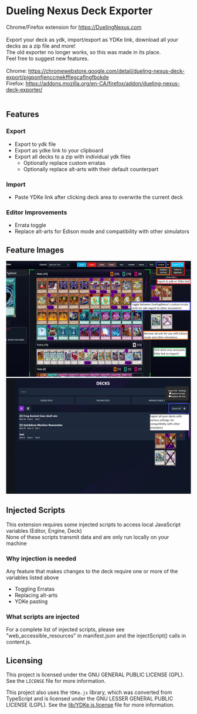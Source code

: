 # Dueling Nexus Deck Exporter
Chrome/Firefox extension for https://DuelingNexus.com<br /><br />
Export your deck as ydk, import/export as YDKe link, download all your decks as a zip file and more!<br />The old exporter no longer works, so this was made in its place.<br />
Feel free to suggest new features.<br /><br />
Chrome: https://chromewebstore.google.com/detail/dueling-nexus-deck-export/pjgponfjenccmekfflegcaflngfbokde<br />
Firefox: https://addons.mozilla.org/en-CA/firefox/addon/dueling-nexus-deck-exporter/<br /><br />

## Features

### Export
* Export to ydk file
* Export as ydke link to your clipboard
* Export all decks to a zip with individual ydk files
  * Optionally replace custom erratas
  * Optionally replace alt-arts with their default counterpart

### Import
* Paste YDKe link after clicking deck area to overwrite the current deck

### Editor Improvements
* Errata toggle
* Replace alt-arts for Edison mode and compatibility with other simulators

## Feature Images
![DeckEditFeatures](images/deck_edit_features.png)
![DeckListFeatures](images/deck_list_features.png)


## Injected Scripts
This extension requires some injected scripts to access local JavaScript variables (Editor, Engine, Deck)<br />
None of these scripts transmit data and are only run locally on your machine

### Why injection is needed
Any feature that makes changes to the deck require one or more of the variables listed above
* Toggling Erratas
* Replacing alt-arts
* YDKe pasting

### What scripts are injected
For a complete list of injected scripts, please see "web_accessible_resources" in manifest.json and the injectScript() calls in content.js.


## Licensing

This project is licensed under the GNU GENERAL PUBLIC LICENSE (GPL). See the `LICENSE` file for more information.

This project also uses the `YDKe.js` library, which was converted from TypeScript and is licensed under the GNU LESSER GENERAL PUBLIC LICENSE (LGPL). See the [lib/YDKe.js.license](cci:7://file:///c:/repo/duelingnexus-deck-exporter/lib/YDKe.js.license:0:0-0:0) file for more information.


